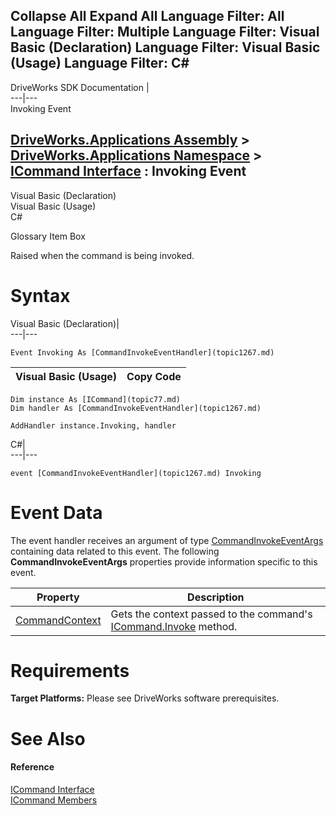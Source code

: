 Collapse All Expand All Language Filter: All  Language Filter: Multiple  Language Filter: Visual Basic (Declaration) Language Filter: Visual Basic (Usage) Language Filter: C#  
---  
DriveWorks SDK Documentation  |   
---|---  
Invoking Event   
  
[DriveWorks.Applications Assembly](topic13.md) > [DriveWorks.Applications Namespace](topic16.md) > [ICommand Interface](topic77.md) : Invoking Event  
---  
  
Visual Basic (Declaration)    
Visual Basic (Usage)    
C# 

Glossary Item Box

Raised when the command is being invoked. 

# Syntax

Visual Basic (Declaration)|   
---|---  
      
    
    Event Invoking As [CommandInvokeEventHandler](topic1267.md)  
  
Visual Basic (Usage)| Copy Code  
---|---  
      
    
    Dim instance As [ICommand](topic77.md)
    Dim handler As [CommandInvokeEventHandler](topic1267.md)
     
    AddHandler instance.Invoking, handler  
  
C#|   
---|---  
      
    
    event [CommandInvokeEventHandler](topic1267.md) Invoking  
  
# Event Data

The event handler receives an argument of type [CommandInvokeEventArgs](topic691.md) containing data related to this event. The following **CommandInvokeEventArgs** properties provide information specific to this event.

Property| Description  
---|---  
[CommandContext](topic698.md)| Gets the context passed to the command's [ICommand.Invoke](topic84.md) method.   
  
# Requirements

**Target Platforms:** Please see DriveWorks software prerequisites.

# See Also

#### Reference

[ICommand Interface](topic77.md)   
[ICommand Members](topic78.md)


